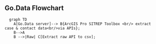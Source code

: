 
## Go.Data Flowchart
```mermaid
  graph TD
    A[Go.Data server]--> B{ArcGIS Pro SITREP Toolbox <br/> extract case & contact data<br/>via APIs};
    B-->A
    B -->|Raw| C[Extract raw API to csv];
```

